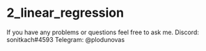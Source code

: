 # 2_linear_regression

If you have any problems or questions feel free to ask me.
Discord: sonitkach#4593
Telegram: @plodunovas
